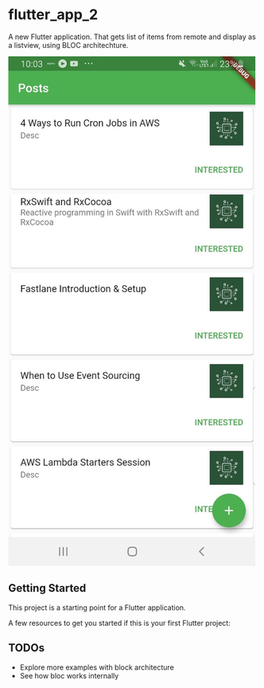 # flutter_app_2

A new Flutter application. That gets list of items from remote and display as a listview, using BLOC architechture.

<img src="photo_2020-04-28 10.04.13.jpeg" alt>


## Getting Started

This project is a starting point for a Flutter application.

A few resources to get you started if this is your first Flutter project:

## TODOs
- Explore more examples with block architecture
- See how bloc works internally 
